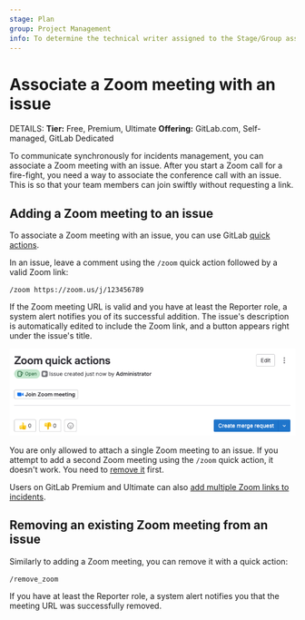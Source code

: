 ```yaml
---
stage: Plan
group: Project Management
info: To determine the technical writer assigned to the Stage/Group associated with this page, see https://handbook.gitlab.com/handbook/product/ux/technical-writing/#assignments
---
```


# Associate a Zoom meeting with an issue

DETAILS:
**Tier:** Free, Premium, Ultimate
**Offering:** GitLab.com, Self-managed, GitLab Dedicated

To communicate synchronously for incidents management,
you can associate a Zoom meeting with an issue.
After you start a Zoom call for a fire-fight, you need a way to
associate the conference call with an issue. This is so that your
team members can join swiftly without requesting a link.

## Adding a Zoom meeting to an issue

To associate a Zoom meeting with an issue, you can use GitLab
[quick actions](../quick_actions.md#issues-merge-requests-and-epics).

In an issue, leave a comment using the `/zoom` quick action followed by a valid Zoom link:

```shell
/zoom https://zoom.us/j/123456789
```

If the Zoom meeting URL is valid and you have at least the Reporter role,
a system alert notifies you of its successful addition.
The issue's description is automatically edited to include the Zoom link, and a button
appears right under the issue's title.

![Link Zoom Call in Issue](img/zoom_quickaction_button_v16_6.png)

You are only allowed to attach a single Zoom meeting to an issue. If you attempt
to add a second Zoom meeting using the `/zoom` quick action, it doesn't work. You
need to [remove it](#removing-an-existing-zoom-meeting-from-an-issue) first.

Users on GitLab Premium and Ultimate can also
[add multiple Zoom links to incidents](../../../operations/incident_management/linked_resources.md#link-zoom-meetings-from-an-incident).

## Removing an existing Zoom meeting from an issue

Similarly to adding a Zoom meeting, you can remove it with a quick action:

```shell
/remove_zoom
```

If you have at least the Reporter role,
a system alert notifies you that the meeting URL was successfully removed.
